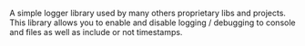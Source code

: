 A simple logger library used by many others proprietary libs and projects.
This library allows you to enable and disable logging / debugging to console and files as well as include or not
timestamps.